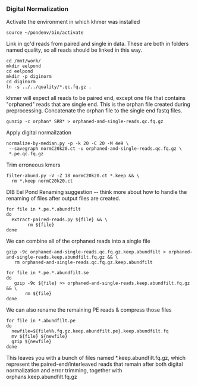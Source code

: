### Digital Normalization
Activate the environment in which khmer was installed
```
source ~/pondenv/bin/activate
```
Link in qc'd reads from paired and single in data. These are both in folders named quality, so all reads should be linked in this way. 
```
cd /mnt/work/
mkdir eelpond
cd eelpond
mkdir -p diginorm
cd diginorm
ln -s ../../quality/*.qc.fq.gz .
```
khmer will expect all reads to be paired end, except one file that contains "orphaned" reads that are single end. This is the orphan file created during preprocessing. Concatenate the orphan file to the single end fastq files. 
```
gunzip -c orphan* SRR* > orphaned-and-single-reads.qc.fq.gz
```
Apply digital normailzation
```
normalize-by-median.py -p -k 20 -C 20 -M 4e9 \
 --savegraph normC20k20.ct -u orphaned-and-single-reads.qc.fq.gz \
 *.pe.qc.fq.gz
```

Trim erroneous kmers
```
filter-abund.py -V -Z 18 normC20k20.ct *.keep && \
  rm *.keep normC20k20.ct
```

DIB Eel Pond Renaming suggestion -- think more about how to handle the renaming of files after output files are created. 
```
for file in *.pe.*.abundfilt
do
  extract-paired-reads.py ${file} && \
        rm ${file}
done
```
We can combine all of the orphaned reads into a single file
```
gzip -9c orphaned-and-single-reads.qc.fq.gz.keep.abundfilt > orphaned-and-single-reads.keep.abundfilt.fq.gz && \
   rm orphaned-and-single-reads.qc.fq.gz.keep.abundfilt

for file in *.pe.*.abundfilt.se
do
   gzip -9c ${file} >> orphaned-and-single-reads.keep.abundfilt.fq.gz && \
       rm ${file}
done
```
We can also rename the remaining PE reads & compress those files
```
for file in *.abundfilt.pe
do
  newfile=${file%%.fq.gz.keep.abundfilt.pe}.keep.abundfilt.fq
  mv ${file} ${newfile}
  gzip ${newfile}
done
```
This leaves you with a bunch of files named \*.keep.abundfilt.fq.gz, which represent the paired-end/interleaved reads that remain after both digital normalization and error trimming, together with orphans.keep.abundfilt.fq.gz

